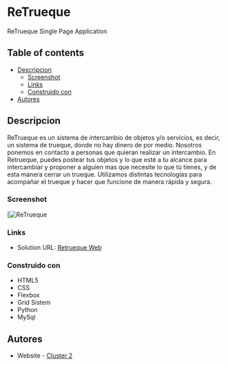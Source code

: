 # ReTrueque

ReTrueque Single Page Application 
 
## Table of contents

- [Descripcion](#descripcion)
  - [Screenshot](#screenshot)
  - [Links](#links)
  - [Construido con](#construido-con)
- [Autores](#autores)

## Descripcion

ReTrueque es un sistema de intercambio de objetos y/o servicios, es decir, un sistema de trueque, donde no hay dinero de por medio. Nosotros ponemos en contacto a personas que quieran realizar un intercambio. 
En Retrueque, puedes postear tus objetos y lo que esté a tu alcance para intercambiar y proponer a alguien mas que necesite lo que tú tienes, y de esta manera cerrar un trueque. 
Utilizamos distintas tecnologías para acompañar el trueque y hacer que funcione de manera rápida y segura. 

### Screenshot

[![ReTrueque]()

### Links

- Solution URL: [Retrueque Web](https://retrueque-cluster2.vercel.app/)

### Construido con

- HTML5 
- CSS 
- Flexbox
- Grid Sistem
- Python
- MySql

## Autores

- Website - [Cluster 2](https://github.com/ClusterTwo/Cluster2)